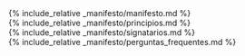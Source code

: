 <main class="main-content" markdown="1">
    <section id="manifesto" class="wrapper">
        {% include_relative _manifesto/manifesto.md %}
    </section>
    <section id="principios" class="wrapper" markdown="1">
        {% include_relative _manifesto/principios.md %}
    </section>
</main>

<section id="signatarios" class="wrapper" markdown="1">
    {% include_relative _manifesto/signatarios.md %}
</section>

<aside id="faq" class="wrapper" markdown="1">
    {% include_relative _manifesto/perguntas_frequentes.md %}
</aside>